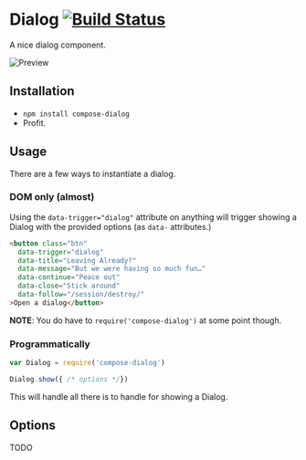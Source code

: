 # Dialog [![Build Status](https://travis-ci.org/compose-ui/dialog.svg?branch=master)](https://travis-ci.org/compose-ui/dialog)

A nice dialog component.

![Preview](../../blob/master/preview.png?raw=true)

## Installation

- `npm install compose-dialog`
- Profit.

## Usage

There are a few ways to instantiate a dialog.

### DOM only (almost)

Using the `data-trigger="dialog"` attribute on anything will trigger showing a Dialog with the provided options (as `data-` attributes.)

```html
<button class="btn" 
  data-trigger="dialog"
  data-title="Leaving Already?"
  data-message="But we were having so much fun…"
  data-continue="Peace out"
  data-close="Stick around"
  data-follow="/session/destroy/"
>Open a dialog</button>
```

**NOTE**: You do have to `require('compose-dialog')` at some point though.

### Programmatically

```javascript
var Dialog = require('compose-dialog')

Dialog.show({ /* options */})
```

This will handle all there is to handle for showing a Dialog.

## Options

TODO
